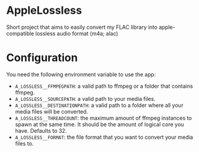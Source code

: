 # AppleLossless

Short project that aims to easily convert my FLAC library into apple-compatible lossless audio format (m4a; alac)

# Configuration

You need the following environment variable to use the app:

- `A_LOSSLESS__FFMPEGPATH`: a valid path to ffmpeg or a folder that contains ffmpeg.
- `A_LOSSLESS__SOURCEPATH`: a valid path to your media files.
- `A_LOSSLESS__DESTINATIONPATH`: a valid path to a folder where all your media files will be converted.
- `A_LOSSLESS__THREADCOUNT`: the maximum amount of ffmpeg instances to spawn at the same time. It should be the amount of logical core you have. Defaults to 32.
- `A_LOSSLESS__FORMAT`: the file format that you want to convert your media files to.